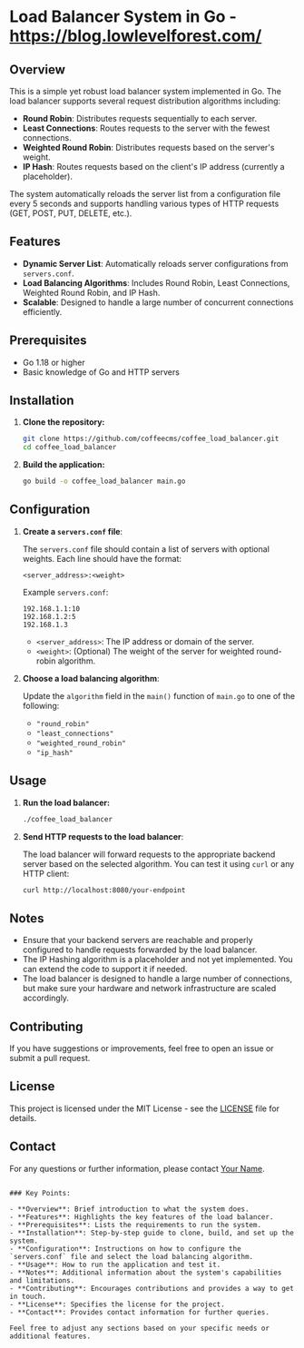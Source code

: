 
# Load Balancer System in Go - https://blog.lowlevelforest.com/

## Overview

This is a simple yet robust load balancer system implemented in Go. The load balancer supports several request distribution algorithms including:

- **Round Robin**: Distributes requests sequentially to each server.
- **Least Connections**: Routes requests to the server with the fewest connections.
- **Weighted Round Robin**: Distributes requests based on the server's weight.
- **IP Hash**: Routes requests based on the client's IP address (currently a placeholder).

The system automatically reloads the server list from a configuration file every 5 seconds and supports handling various types of HTTP requests (GET, POST, PUT, DELETE, etc.).

## Features

- **Dynamic Server List**: Automatically reloads server configurations from `servers.conf`.
- **Load Balancing Algorithms**: Includes Round Robin, Least Connections, Weighted Round Robin, and IP Hash.
- **Scalable**: Designed to handle a large number of concurrent connections efficiently.

## Prerequisites

- Go 1.18 or higher
- Basic knowledge of Go and HTTP servers

## Installation

1. **Clone the repository:**

   ```sh
   git clone https://github.com/coffeecms/coffee_load_balancer.git
   cd coffee_load_balancer
   ```

2. **Build the application:**

   ```sh
   go build -o coffee_load_balancer main.go
   ```

## Configuration

1. **Create a `servers.conf` file**:

   The `servers.conf` file should contain a list of servers with optional weights. Each line should have the format:

   ```
   <server_address>:<weight>
   ```

   Example `servers.conf`:

   ```
   192.168.1.1:10
   192.168.1.2:5
   192.168.1.3
   ```

   - `<server_address>`: The IP address or domain of the server.
   - `<weight>`: (Optional) The weight of the server for weighted round-robin algorithm.

2. **Choose a load balancing algorithm**:

   Update the `algorithm` field in the `main()` function of `main.go` to one of the following:

   - `"round_robin"`
   - `"least_connections"`
   - `"weighted_round_robin"`
   - `"ip_hash"`

## Usage

1. **Run the load balancer:**

   ```sh
   ./coffee_load_balancer
   ```

2. **Send HTTP requests to the load balancer**:

   The load balancer will forward requests to the appropriate backend server based on the selected algorithm. You can test it using `curl` or any HTTP client:

   ```sh
   curl http://localhost:8080/your-endpoint
   ```

## Notes

- Ensure that your backend servers are reachable and properly configured to handle requests forwarded by the load balancer.
- The IP Hashing algorithm is a placeholder and not yet implemented. You can extend the code to support it if needed.
- The load balancer is designed to handle a large number of connections, but make sure your hardware and network infrastructure are scaled accordingly.

## Contributing

If you have suggestions or improvements, feel free to open an issue or submit a pull request.

## License

This project is licensed under the MIT License - see the [LICENSE](LICENSE) file for details.

## Contact

For any questions or further information, please contact [Your Name](mailto:your.email@example.com).

```

### Key Points:

- **Overview**: Brief introduction to what the system does.
- **Features**: Highlights the key features of the load balancer.
- **Prerequisites**: Lists the requirements to run the system.
- **Installation**: Step-by-step guide to clone, build, and set up the system.
- **Configuration**: Instructions on how to configure the `servers.conf` file and select the load balancing algorithm.
- **Usage**: How to run the application and test it.
- **Notes**: Additional information about the system's capabilities and limitations.
- **Contributing**: Encourages contributions and provides a way to get in touch.
- **License**: Specifies the license for the project.
- **Contact**: Provides contact information for further queries.

Feel free to adjust any sections based on your specific needs or additional features.
